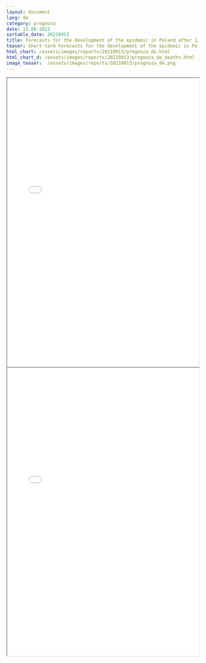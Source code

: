 ```yaml
---
layout: document
lang: de
category: prognoza
date: 13.09.2021
sortable_date: 20210913
title: Forecasts for the development of the epidemic in Poland after 13.09.2021 
teaser: Short-term Forecasts for the development of the epidemic in Poland.
html_chart: /assets/images/reports/20210913/prognoza_de.html
html_chart_d: /assets/images/reports/20210913/prognoza_de_deaths.html
image_teaser:  /assets/images/reports/20210913/prognoza_de.png
---
```


<div style="text-align: center" class="row 80%">
    <span class="image fit">
        <iframe src="{{ page.html_chart }}" alt="" style="width: 100%; height:54em;"></iframe>
    </span>
</div>


<div style="text-align: center" class="row 80%">
    <span class="image fit">
        <iframe src="{{ page.html_chart_d }}" alt="" style="width: 100%; height:54em;"></iframe>
    </span>
</div>
